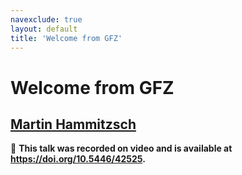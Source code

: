 ```yaml
---
navexclude: true
layout: default
title: 'Welcome from GFZ'
---
```


# Welcome from GFZ

## [Martin Hammitzsch](../../speaker/3ZD3GB/)

🎥 **This talk was recorded on video and is available at <https://doi.org/10.5446/42525>.**